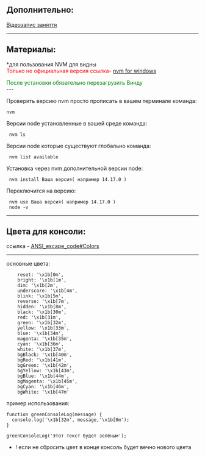 <h2>Дополнительно:</h2>

[Відеозапис заняття](https://www.youtube.com/watch?v=_HgLSIrAwjc&ab_channel=UNIT1)

---

<h2>Материалы:</h2>

\*для пользования NVM для видны </br>
<span style="color:red">Только не официальная версия ссылка-</span>
[nvm for windows](https://github.com/coreybutler/nvm-windows/releases)

<div style="color:green">После установки обязательно перезагрузить Винду</div>
---

Проверить версию nvm просто прописать в вашем терминале команда:

```
nvm
```

Версии node установленные в вашей среде команда:

```
 nvm ls
```

Версии node которые существуют глобально команда:

```
 nvm list available
```

Установка через nvm дополнительной версии node:

```
 nvm install Ваша версия( например 14.17.0 )
```

Переключится на версию:

```
 nvm use Ваша версия( например 14.17.0 )
 node -v
```

---

<h2>Цвета для консоли:</h2>

ссылка - [ANSI_escape_code#Colors](https://en.wikipedia.org/wiki/ANSI_escape_code#Colors)

---

основные цвета:

```
    reset: '\x1b[0m',
    bright: '\x1b[1m',
    dim: '\x1b[2m',
    underscore: '\x1b[4m',
    blink: '\x1b[5m',
    reverse: '\x1b[7m',
    hidden: '\x1b[8m',
    black: '\x1b[30m',
    red: '\x1b[31m',
    green: '\x1b[32m',
    yellow: '\x1b[33m',
    blue: '\x1b[34m',
    magenta: '\x1b[35m',
    cyan: '\x1b[36m',
    white: '\x1b[37m',
    bgBlack: '\x1b[40m',
    bgRed: '\x1b[41m',
    bgGreen: '\x1b[42m',
    bgYellow: '\x1b[43m',
    bgBlue: '\x1b[44m',
    bgMagenta: '\x1b[45m',
    bgCyan: '\x1b[46m',
    bgWhite: '\x1b[47m'
```

пример использования:

```
function greenConsoleLog(message) {
  console.log('\x1b[32m', message,'\x1b[0m');
}

greenConsoleLog('Этот текст будет зелёным');

```

- ! если не сбросить цвет в конце консоль будет вечно нового цвета
